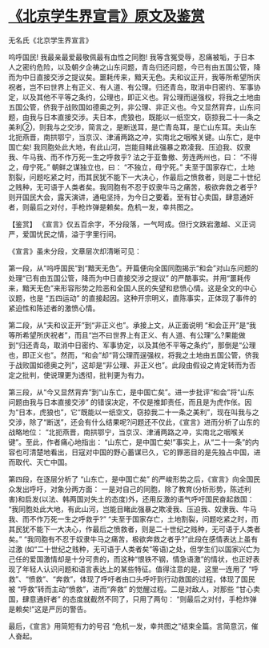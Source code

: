 # [《北京学生界宣言》原文及鉴赏](https://www.vrrw.net/wx/10053.html)

无名氏《北京学生界宣言》

呜呼国民! 我最亲最爱最敬佩最有血性之同胞! 我等含冤受辱，忍痛被垢，于日本人之密约危险，以及朝夕企祷之山东问题，青岛归还问题，今已有由五国公管，降而为中日直接交涉之提议矣。噩耗传来，黯天无色。夫和议正开，我等所希望所庆祝者，岂不曰世界上有正义、有人道、有公理。归还青岛，取消中日密约、军事协定，以及其他不平等之条约，公理也，即正义也。背公理而逞强权，将我之土地由五国公管，侪我于战败国如德奥之列，非公理、非正义也。今又显然背弃，山东问题，由我与日本直接交涉。夫日本，虎狼也，既能以一纸空文，窃掠我二十一条之美利②，则我与之交涉，简言之，是断送耳，是亡青岛耳，是亡山东耳。夫山东北扼燕晋，南拱鄂宁，当京汉、津浦两路之冲，实南北之咽喉关键。山东亡，是中国亡矣! 我同胞处此大地，有此山河，岂能目睹此强暴之欺凌我、压迫我、奴隶我、牛马我、而不作万死一生之呼救乎? 法之于亚鲁撤、劳连两州也，曰： “不得之，毋宁死。” 朝鲜之谋独立也，曰： “不独立，毋宁死。” 夫至于国家存亡，土地割裂，问题吃紧之时，而其民犹不能下一大决心，作最后之愤救者，则是二十世纪之贱种，无可语于人类者矣。我同胞有不忍于奴隶牛马之痛苦，极欲奔救之者乎?则开国民大会，露天演讲，通电坚持，为今日之要着。至有甘心卖国，肆意通奸者，则最后之对付，手枪炸弹是赖矣。危机一发，幸共图之。



【鉴赏】 《宣言》仅五百余字，不分段落，一气呵成。但行文跌宕激越、义正词严，爱国忧民之情，溢于字里行间。

《宣言》虽未分段，文章层次却清晰可见：

第一段，从“呜呼国民”到“黯天无色”。开篇便向全国同胞揭示“和会”对山东问题的处理“已有由五国公管，降而为中日直接交涉之提议” 的严酷事实。并用“噩耗传来，黯天无色”来形容形势之险恶和全国人民的失望和悲愤心情。这是全文的中心议题，也是 “五四运动” 的直接起因。这种开宗明义，直陈事实，正体现了事件的紧迫性和陈述者的激愤心情。

第二段，从“夫和议正开”到“非正义也”。承接上文，从正面说明 “和会正开”是“我等所希望所庆祝者”，而且“岂不曰世界上有正义、有人道、有公理”么?果能做到“归还青岛，取消中日密约、军事协定，以及其他不平等之条约”，那倒是“公理也，即正义也”。然而，“和会”却“背公理而逞强权，将我之土地由五国公管，侪我于战败国如德奥之列”，这却是“非公理、非正义也”。此段由假设之肯定转而为否定之批判，使说理更为透彻，批判更为有力。

第三段，从“今又显然背弃”到“山东亡，是中国亡矣”。进一步批评“和会”将“山东问题由我与日本直接交涉” 的错误决定，不仅是推卸责任，而且是为虎作伥。因为“日本，虎狼也”，它“既能以一纸空文，窃掠我二十一条之美利”，现在叫我与之交涉，除了“断送”，还会有什么结果呢?问题还不仅此，《宣言》进而分析了山东的战略地位： “北扼燕晋，南拱鄂宁，当京汉、津浦两路之冲，实南北之咽喉关键”。至此，作者痛心地指出： “山东亡，是中国亡矣!”事实上，从“二十一条”的内容也可清楚地看出，日寇对中国的野心蓄谋已久，它的罪恶目的是先独占中国，进而取代、灭亡中国。

第四段，在逐层分析了 “山东亡，是中国亡矣” 的严峻形势之后，《宣言》向全国民众发出呼吁，对象分两方面： 一是对自己的同胞，除了教育(分析形势，陈述利害)和启发(以法、韩两国对失土的态度)外，还用反激的语气呼吁国民奋起救国： “我同胞处此大地，有此山河，岂能目睹此强暴之欺凌我、压迫我、奴隶我、牛马我、而不作万死一生之呼救乎?” “夫至于国家存亡，土地割裂，问题吃紧之时，而其民犹不能下一大决心，作最后之愤救者，则是二十世纪之贱种，无可语于人类者矣。” “我同胞有不忍于奴隶牛马之痛苦，极欲奔救之者乎?”此段在感情表达上虽有过激 (如“二十世纪之贱种，无可语于人类者矣”等语)之处，但学生们以国家兴亡为己任的爱国激情却是十分可贵的，而这种“恨铁不钢，情急语激”的情状，也正好表现了年轻人认识问题和语言表达上的某些特征。值得注意的是，这里一连用了 “呼救”、“愤救”、“奔救”，体现了呼吁者由口头呼吁到行动救国的过程，体现了国民被 “呼救”转而主动“愤救”，进而“奔救” 的觉醒过程。二是对敌人，对那些 “甘心卖国，肆意通奸者” 的态度就截然不同了，只用了两句： “则最后之对付，手枪炸弹是赖矣!”这是严厉的警告。

最后，《宣言》用简短有力的号召 “危机一发，幸共图之”结束全篇。言简意沉，催人奋起。

